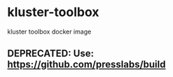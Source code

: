 # kluster-toolbox
kluster toolbox docker image

## DEPRECATED: Use: https://github.com/presslabs/build
